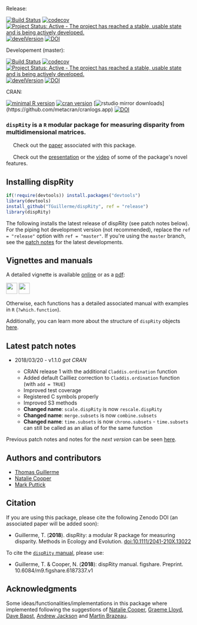 Release:

[![Build Status](https://travis-ci.org/TGuillerme/dispRity.svg?branch=release)](https://travis-ci.org/TGuillerme/dispRity)
[![codecov](https://codecov.io/gh/TGuillerme/dispRity/branch/release/graph/badge.svg)](https://codecov.io/gh/TGuillerme/dispRity)
[![Project Status: Active - The project has reached a stable, usable state and is being actively developed.](http://www.repostatus.org/badges/latest/active.svg)](http://www.repostatus.org/#active)
[![develVersion](https://img.shields.io/badge/devel%20version-1.1.0-green.svg?style=flat)](https://github.com/TGuillerme/dispRity)
[![DOI](https://zenodo.org/badge/DOI/10.5281/zenodo.846254.svg)](https://doi.org/10.5281/zenodo.846254)

Developement (master):

[![Build Status](https://travis-ci.org/TGuillerme/dispRity.svg?branch=master)](https://travis-ci.org/TGuillerme/dispRity)
[![codecov](https://codecov.io/gh/TGuillerme/dispRity/branch/master/graph/badge.svg)](https://codecov.io/gh/TGuillerme/dispRity)
[![Project Status: Active - The project has reached a stable, usable state and is being actively developed.](http://www.repostatus.org/badges/latest/active.svg)](http://www.repostatus.org/#active)
[![develVersion](https://img.shields.io/badge/devel%20version-1.1.0-green.svg?style=flat)](https://github.com/TGuillerme/dispRity)
[![DOI](https://zenodo.org/badge/DOI/10.5281/zenodo.846254.svg)](https://doi.org/10.5281/zenodo.846254)

CRAN:

[![minimal R version](https://img.shields.io/badge/R%3E%3D-3.3.3-6666ff.svg)](https://cran.r-project.org/)
[![cran version](http://www.r-pkg.org/badges/version/dispRity)](https://cran.r-project.org/package=dispRity)
[![rstudio mirror downloads](http://cranlogs.r-pkg.org/badges/grand-total/dispRity?)](https://github.com/metacran/cranlogs.app)
[![DOI](https://zenodo.org/badge/DOI/10.5281/zenodo.846254.svg)](https://doi.org/10.5281/zenodo.846254)


### **`dispRity`** is a `R` modular package for measuring disparity from multidimensional matrices.

<a href="https://besjournals.onlinelibrary.wiley.com/doi/abs/10.1111/2041-210X.13022"><img src="http://tguillerme.github.io/images/OA.png" height="15" widht="15"/></a> 
Check out the [paper](https://besjournals.onlinelibrary.wiley.com/doi/abs/10.1111/2041-210X.13022) associated with this package.

<a href="https://figshare.com/articles/New_approaches_to_disparity-through-time_analysis/3437546"><img src="http://tguillerme.github.io/images/logo-FS.png" height="15" widht="15"/></a> 
Check out the [presentation](https://figshare.com/articles/New_approaches_to_disparity-through-time_analysis/3437546) or the [video](https://www.youtube.com/watch?v=ZzipKw8W8KQ) of some of the package's novel features.

## Installing dispRity
```r
if(!require(devtools)) install.packages("devtools")
library(devtools)
install_github("TGuillerme/dispRity", ref = "release")
library(dispRity)
```

The following installs the latest release of dispRity (see patch notes below). For the piping hot development version (not recommended), replace the `ref = "release"` option with `ref = "master"`.
If you're using the `master` branch, see the [patch notes](https://github.com/TGuillerme/dispRity/blob/master/NEWS.md) for the latest developments.

## Vignettes and manuals

A detailed vignette is available [online](https://rawgit.com/TGuillerme/dispRity/master/inst/gitbook/_book/index.html) or as a [pdf](https://rawgit.com/TGuillerme/dispRity/master/inst/gitbook/_book/dispRity_manual.pdf):

 <a href="https://rawgit.com/TGuillerme/dispRity/master/inst/gitbook/_book/index.html"><img src="http://tguillerme.github.io/images/rawgit.png" height="30"/></a> <a href="https://rawgit.com/TGuillerme/dispRity/master/inst/gitbook/_book/dispRity_manual.pdf"><img src="http://tguillerme.github.io/images/pdf.gif" height="30"/></a> 
 
Otherwise, each functions has a detailed associated manual with examples in `R` (`?which.function`).

Additionally, you can learn more about the structure of `dispRity` objects [here](https://github.com/TGuillerme/dispRity/blob/master/disparity_object.md).

## Latest patch notes
* 2018/03/20 - v1.1.0 *got CRAN*

  * CRAN release 1 with the additional `Claddis.ordination` function
  * Added default Cailliez correction to `Claddis.ordination` function (with `add = TRUE`)
  * Improved test coverage
  * Registered C symbols properly
  * Improved S3 methods
  * **Changed name**: `scale.dispRity` is now `rescale.dispRity`
  * **Changed name**: `merge.subsets` is now `combine.subsets`
  * **Changed name**: `time.subsets` is now `chrono.subsets` - `time.subsets` can still be called as an alias of for the same function

Previous patch notes and notes for the *next version* can be seen [here](https://github.com/TGuillerme/dispRity/blob/master/NEWS.md).

Authors and contributors
-------

* [Thomas Guillerme](http://tguillerme.github.io)
* [Natalie Cooper](http://nhcooper123.github.io)
* [Mark Puttick](https://puttickbiology.wordpress.com/)

Citation
-------
If you are using this package, please cite the following Zenodo DOI (an associated paper will be added soon):

* Guillerme, T. (**2018**). dispRity: a modular R package for measuring disparity. Methods in Ecology and Evolution. [doi:10.1111/2041-210X.13022](https://besjournals.onlinelibrary.wiley.com/doi/abs/10.1111/2041-210X.13022)

<!-- [BibTeX](https://zenodo.org/record/846254/export/hx), [EndNote](https://zenodo.org/record/846254/export/xe), [DataCite](https://zenodo.org/record/846254/export/dcite3), [RefWorks](https://zenodo.org/record/846254/export/xw)-->

To cite the [`dispRity` manual](https://rawgit.com/TGuillerme/dispRity/master/inst/gitbook/_book/dispRity_manual.pdf), please use:

* Guillerme, T. & Cooper, N. (**2018**): dispRity manual. figshare. Preprint. 10.6084/m9.figshare.6187337.v1

Acknowledgments
-------
Some ideas/functionalities/implementations in this package where implemented following the suggestions of [Natalie Cooper](http://nhcooper123.github.io/), [Graeme Lloyd](http://www.graemetlloyd.com/), [Dave Bapst](https://github.com/dwbapst/), [Andrew Jackson](http://www.tcd.ie/Zoology/research/research/theoretical/andrewjackson.php) and [Martin Brazeau](http://www.imperial.ac.uk/people/m.brazeau).
